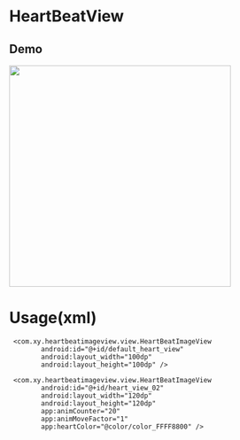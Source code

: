 # HeartBeatView

## Demo
<img src="https://github.com/xavier0507/HeartBeatView/blob/master/gif/heart_beat.gif" height="400">

# Usage(xml)
```
 <com.xy.heartbeatimageview.view.HeartBeatImageView
        android:id="@+id/default_heart_view"
        android:layout_width="100dp"
        android:layout_height="100dp" />
        
 <com.xy.heartbeatimageview.view.HeartBeatImageView
        android:id="@+id/heart_view_02"
        android:layout_width="120dp"
        android:layout_height="120dp"
        app:animCounter="20"
        app:animMoveFactor="1"
        app:heartColor="@color/color_FFFF8800" />       
```

